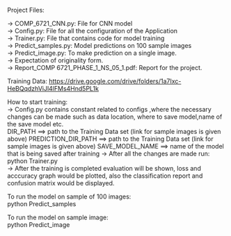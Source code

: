 Project Files:

-> COMP_6721_CNN.py: File for CNN model<br/>
-> Config.py: File for all the configuration of the Application<br/>
-> Trainer.py: File that contains code for model training<br/>
-> Predict_samples.py: Model predictions on 100 sample images<br/>
-> Predict_image.py: To make prediction on a single image.<br/>
-> Expectation of originality form.<br/>
-> Report_COMP 6721_PHASE_1_NS_05_1.pdf: Report for the project.<br/>

Training Data: https://drive.google.com/drive/folders/1a7Ixc-HeBQqdzhViJl4lFMs4Hnd5PL1k  <br/>



How to start training:<br/>
-> Config.py contains constant related to configs ,where the necessary changes can be made such as data location, where to save model,name of the save model etc.<br/>
	DIR_PATH ==> path to the Training Data set (link for sample images is given above)
	PREDICTION_DIR_PATH ==> path to the Training Data set (link for sample images is given above)
	SAVE_MODEL_NAME ==> name of the model that is being saved after training
-> After all the changes are made run: python Trainer.py<br/>
-> After the training is completed evaluation will be shown, loss and acccuracy graph would be plotted, also the classification report and confusion matrix would be displayed.<br/>

To run the model on sample of 100 images:<br/>
python Predict_samples <br/>

To run the model on sample image:<br/>
python Predict_image <br/>

